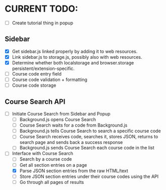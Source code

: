 # CURRENT TODO:

- [ ] Create tutorial thing in popup

## Sidebar
- [X] Get sidebar.js linked properly by adding it to web resources.
- [X] Link sidebar.js to storage.js, possibly also with web resources.
- [X] Determine whether both localstorage and browser.storage persistent/extension-specific.
- [ ] Course code entry field
- [ ] Course code validation + formatting
- [ ] Course code storage

## Course Search API
- [ ] Initiate Course Search from Sidebar and Popup
  - [ ] Background.js opens Course Search
  - [ ] Course Search waits for a code from Background.js
  - [ ] Background.js tells Course Search to search a specific course code
  - [ ] Course Search receives code, searches it, stores JSON, returns to search page and sends back a success response
  - [ ] Background.js sends Course Search each course code in the list

- [ ] Interface with Course Search
  - [ ] Search by a course code
  - [ ] Get all section entries on a page
  - [X] Parse JSON section entries from the raw HTML/text
  - [ ] Store JSON section entries under their course codes using the API
  - [ ] Go through all pages of results

